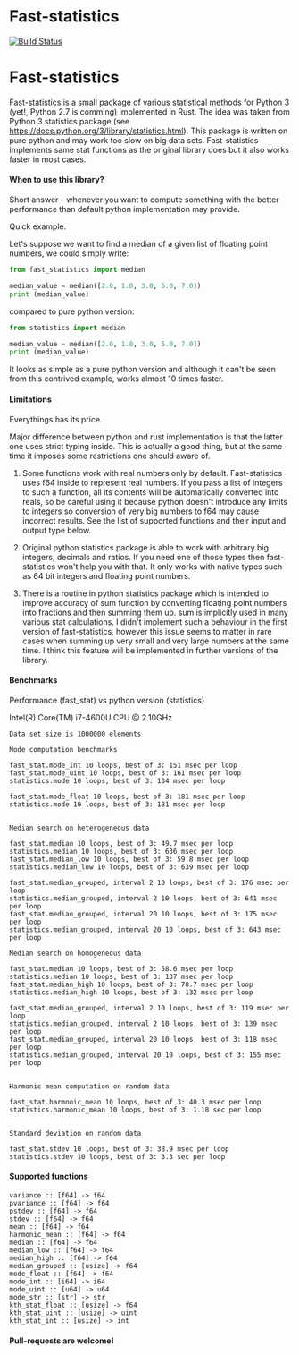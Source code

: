 # Fast-statistics

[![Build Status](https://travis-ci.com/risboo6909/fast-statistics.svg?token=sEoRH24ki1j8CFisEvo5&branch=master)](https://travis-ci.com/risboo6909/fast-statistics)

# Fast-statistics

Fast-statistics is a small package of various statistical methods for Python 3 (yet!, Python 2.7 is comming) implemented in Rust. The idea was taken from Python 3 statistics package (see https://docs.python.org/3/library/statistics.html). This package is written on pure python and may work too slow on big data sets. Fast-statistics implements same stat functions as the original library does but it also works faster in most cases.

#### When to use this library?

Short answer -  whenever you want to compute something with the better performance than default python implementation may provide.

Quick example.

Let's suppose we want to find a median of a given list of floating point numbers, we could simply write:
```python
from fast_statistics import median

median_value = median([2.0, 1.0, 3.0, 5.0, 7.0])
print (median_value)
```

compared to pure python version:

```python
from statistics import median

median_value = median([2.0, 1.0, 3.0, 5.0, 7.0])
print (median_value)
```

It looks as simple as a pure python version and although it can't be seen from this contrived example, works almost 10 times faster.

#### Limitations

Everythings has its price.

Major difference between python and rust implementation is that the latter one uses strict typing inside. This is actually a good thing, but at the same time it imposes some restrictions one should aware of.

1. Some functions work with real numbers only by default. Fast-statistics uses 
f64
 inside to represent real numbers. If you pass a list of integers to such a function, all its contents will be automatically converted into reals, so be careful using it because python doesn't introduce any limits to integers so conversion of very big numbers to 
f64
 may cause incorrect results. See the list of supported functions and their input and output type below.

2. Original python statistics package is able to work with arbitrary big integers, decimals and ratios. If you need one of those types then fast-statistics won't help you with that. It only works with native types such as 64 bit integers and floating point numbers.

3. There is a routine in python statistics package which is intended to improve accuracy of 
sum
 function by converting floating point numbers into fractions and then summing them up. 
sum
 is implicitly used in many various stat calculations. I didn't implement such a behaviour in the first version of fast-statistics, however this issue seems to matter in rare cases  when summing up very small and very large numbers at the same time. I think this feature will be implemented in further versions of the library.

#### Benchmarks

Performance (fast_stat) vs python version (statistics)

Intel(R) Core(TM) i7-4600U CPU @ 2.10GHz
```
Data set size is 1000000 elements

Mode computation benchmarks

fast_stat.mode_int 10 loops, best of 3: 151 msec per loop
fast_stat.mode_uint 10 loops, best of 3: 161 msec per loop
statistics.mode 10 loops, best of 3: 134 msec per loop

fast_stat.mode_float 10 loops, best of 3: 181 msec per loop
statistics.mode 10 loops, best of 3: 181 msec per loop


Median search on heterogeneous data

fast_stat.median 10 loops, best of 3: 49.7 msec per loop
statistics.median 10 loops, best of 3: 636 msec per loop
fast_stat.median_low 10 loops, best of 3: 59.8 msec per loop
statistics.median_low 10 loops, best of 3: 639 msec per loop

fast_stat.median_grouped, interval 2 10 loops, best of 3: 176 msec per loop
statistics.median_grouped, interval 2 10 loops, best of 3: 641 msec per loop
fast_stat.median_grouped, interval 20 10 loops, best of 3: 175 msec per loop
statistics.median_grouped, interval 20 10 loops, best of 3: 643 msec per loop

Median search on homogeneous data

fast_stat.median 10 loops, best of 3: 58.6 msec per loop
statistics.median 10 loops, best of 3: 137 msec per loop
fast_stat.median_high 10 loops, best of 3: 70.7 msec per loop
statistics.median_high 10 loops, best of 3: 132 msec per loop

fast_stat.median_grouped, interval 2 10 loops, best of 3: 119 msec per loop
statistics.median_grouped, interval 2 10 loops, best of 3: 139 msec per loop
fast_stat.median_grouped, interval 20 10 loops, best of 3: 118 msec per loop
statistics.median_grouped, interval 20 10 loops, best of 3: 155 msec per loop


Harmonic mean computation on random data

fast_stat.harmonic_mean 10 loops, best of 3: 40.3 msec per loop
statistics.harmonic_mean 10 loops, best of 3: 1.18 sec per loop


Standard deviation on random data

fast_stat.stdev 10 loops, best of 3: 38.9 msec per loop
statistics.stdev 10 loops, best of 3: 3.3 sec per loop
```

#### Supported functions
```
variance :: [f64] -> f64
pvariance :: [f64] -> f64
pstdev :: [f64] -> f64
stdev :: [f64] -> f64
mean :: [f64] -> f64
harmonic_mean :: [f64] -> f64
median :: [f64] -> f64
median_low :: [f64] -> f64
median_high :: [f64] -> f64
median_grouped :: [usize] -> f64
mode_float :: [f64] -> f64
mode_int :: [i64] -> i64
mode_uint :: [u64] -> u64
mode_str :: [str] -> str
kth_stat_float :: [usize] -> f64
kth_stat_uint :: [usize] -> uint
kth_stat_int :: [usize] -> int
```

#### Pull-requests are welcome!
